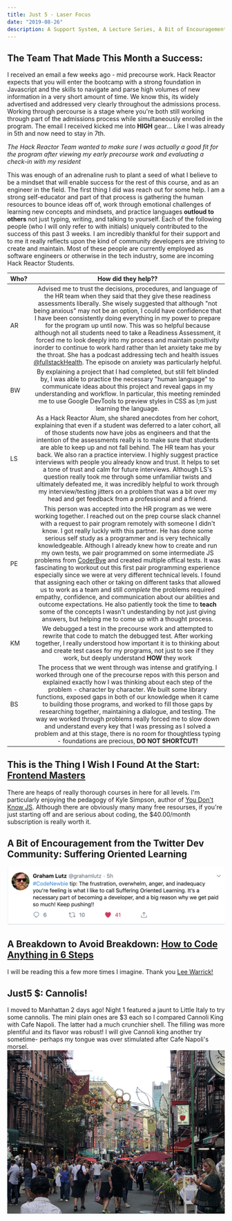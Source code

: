 ```yaml
---
title: Just 5 - Laser Focus
date: "2019-08-26"
description: A Support System, A Lecture Series, A Bit of Encouragement, An Empathetic Blog Post, A Dessert
---
```


## The Team That Made This Month a Success:

I received an email a few weeks ago - mid precourse work. Hack Reactor expects that you will enter the bootcamp with a strong foundation in Javascript and the skills to navigate and parse high volumes of new information in a very short amount of time. We know this, its widely advertised and addressed very clearly throughout the admissions process. Working through percourse is a stage where you're both still working through part of the admissions process while simultaneously enrolled in the program. The email I received kicked me into **HIGH** gear... Like I was already in 5th and now need to stay in 7th.

*The Hack Reactor Team wanted to make sure I was actually a good fit for the program after viewing my early precourse work and evaluating a check-in with my resident*

This was enough of an adrenaline rush to plant a seed of what I believe to be a mindset that will enable success for the rest of this course, and as an engineer in the field. The first thing I did was reach out for some help. I am a strong self-educator and part of that process is gathering the human resources to bounce ideas off of, work through emotional challenges of learning new concepts and mindsets, and practice languages **outloud to others** not just typing, writing, and talking to yourself. Each of the following people (who I will only refer to with initials) uniquely contributed to the success of this past 3 weeks. I am incredibly thankful for their support and to me it really reflects upon the kind of community developers are striving to create and maintain. Most of these people are currently employed as software engineers or otherwise in the tech industry, some are incoming Hack Reactor Students.

| Who? | How did they help??  |
| ---- |:-------------:| 
| AR | Advised me to trust the decisions, procedures, and language of the HR team when they said that they give these readiness assessments liberally. She wisely suggested that although "not being anxious" may not be an option, I could have confidence that I have been consistently doing everything in my power to prepare for the program up until now. This was so helpful because although not all students need to take a Readiness Assessment, it forced me to look deeply into my process and maintain positivity inorder to continue to work hard rather than let anxiety take me by the throat. She has a podcast addressing tech and health issues [@fullstackHealth](https://fullstack.health/). The episode on anxiety was particularly helpful.| 
| BW | By explaining a project that I had completed, but still felt blinded by, I was able to practice the necessary "human language" to communicate ideas about this project and reveal gaps in my understanding and workflow. In particular, this meeting reminded me to use Google DevTools to preview styles in CSS as I;m just learning the language.| 
| LS | As a Hack Reactor Alum, she shared anecdotes from her cohort, explaining that even if a student was deferred to a later cohort, all of those students now have jobs as engineers and that the intention of the assessments really is to make sure that students are able to keep up and not fall behind. The HR team has your back. We also ran a practice interview. I highly suggest practice interviews with people you already know and trust. It helps to set a tone of trust and calm for future interviews. Although LS's question really took me through some unfamiliar twists and ultimately defeated me, it was incredibly helpful to work through my interview/testing jitters on a problem that was a bit over my head and get feedback from a professional and a friend.| 
| PE | This person was accepted into the HR program as we were working together. I reached out on the prep course slack channel with a request to pair program remotely with someone I didn't know. I got really luckly with this partner. He has done some serious self study as a programmer and is very technically knowledgeable. Although I already knew how to create and run my own tests, we pair programmed on some intermediate JS problems from [CoderBye](https://coderbyte.com/) and created multiple offical tests. It was fascinating to workout out this first pair programming experience especially since we were at very different technical levels. I found that assigning each other or taking on different tasks that allowed us to work as a team and still *complete* the problems required empathy, confidence, and communication about our abilities and outcome expectations. He also patiently took the time to **teach** some of the concepts I wasn't undestanding by not just giving answers, but helping me to come up with a thought process.|
| KM | We debugged a test in the precourse work and attempted to rewrite that code to match the debugged test. After working together, I really understood how important it is to thinking about and create test cases for my programs, not just to see if they work, but deeply understand **HOW** they work|
| BS | The process that we went through was intense and gratifying. I worked through one of the precourse repos with this person and explained exactly how I was thinking about each step of the problem - character by character. We built some library functions, exposed gaps in both of our knowledge when it came to building those programs, and worked to fill those gaps by researching together, maintaining a dialogue, and testing. The way we worked through problems really forced me to slow down and understand every key that I was pressing as I solved a problem and at this stage, there is no room for thoughtless typing - foundations are precious, **DO NOT SHORTCUT!**|

## This is the Thing I Wish I Found At the Start: [Frontend Masters](www.https://frontendmasters.com)

There are heaps of really thorough courses in here for all levels. I'm particularly enjoying the pedagogy of Kyle Simpson, author of [You Don't Know JS](https://www.amazon.com/gp/bookseries/B01N9EBP9V). Although there are obviously many many free resourses, if you're just starting off and are serious about coding, the $40.00/month subscription is really worth it.

## A Bit of Encouragement from the Twitter Dev Community: Suffering Oriented Learning
![twitterEncouragement](./grahamlutz.png)

## A Breakdown to Avoid Breakdown: [How to Code Anything in 6 Steps](https://leewarrick.com/blog/how-to-learn-anything/)

I will be reading this a few more times I imagine. Thank you [Lee Warrick!](https://twitter.com/leewarrickjr)

## Just5 $: Cannolis!
I moved to Manhattan 2 days ago! Night 1 featured a jaunt to Little Italy to try some cannolis. The mini plain ones are $3 each so I compared Cannoli King with Cafe Napoli. The latter had a much crunchier shell. The filling was more plentiful and its flavor was robust! I will give Cannoli king another try sometime- perhaps my tongue was over stimulated after Cafe Napoli's morsel.
![LittleItaly](./little_italy.jpeg)
